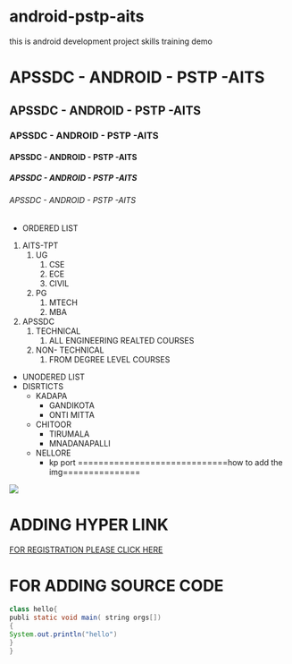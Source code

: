# android-pstp-aits
this is android development project skills training demo
# APSSDC - ANDROID - PSTP -AITS
## APSSDC - ANDROID - PSTP -AITS
### APSSDC - ANDROID - PSTP -AITS
#### APSSDC - ANDROID - PSTP -AITS
##### APSSDC - ANDROID - PSTP -AITS
###### APSSDC - ANDROID - PSTP -AITS
* ORDERED LIST
1. AITS-TPT
    1. UG
        1. CSE
        2. ECE
        3. CIVIL
    2. PG
        1. MTECH
        2. MBA
2. APSSDC
    1. TECHNICAL
        1. ALL ENGINEERING REALTED COURSES
    2. NON- TECHNICAL
        1. FROM DEGREE LEVEL COURSES
  
* UNODERED LIST
* DISRTICTS
    - KADAPA
        - GANDIKOTA
        - ONTI MITTA
    - CHITOOR
        - TIRUMALA
        - MNADANAPALLI
    - NELLORE
      - kp port
=============================how to add the img===============
<img src="https://fossbytes.com/wp-content/uploads/2020/03/Android-11-best-features-release-date-768x440.jpg">


# ADDING HYPER LINK
[FOR REGISTRATION PLEASE CLICK HERE](https://www.apssdc.in/home/)

# FOR ADDING SOURCE CODE
```JAVA
class hello{
publi static void main( string orgs[])
{
System.out.println("hello")
}
}

```
